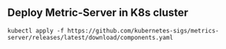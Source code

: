 ## Deploy Metric-Server in K8s cluster
```
kubectl apply -f https://github.com/kubernetes-sigs/metrics-server/releases/latest/download/components.yaml
```
